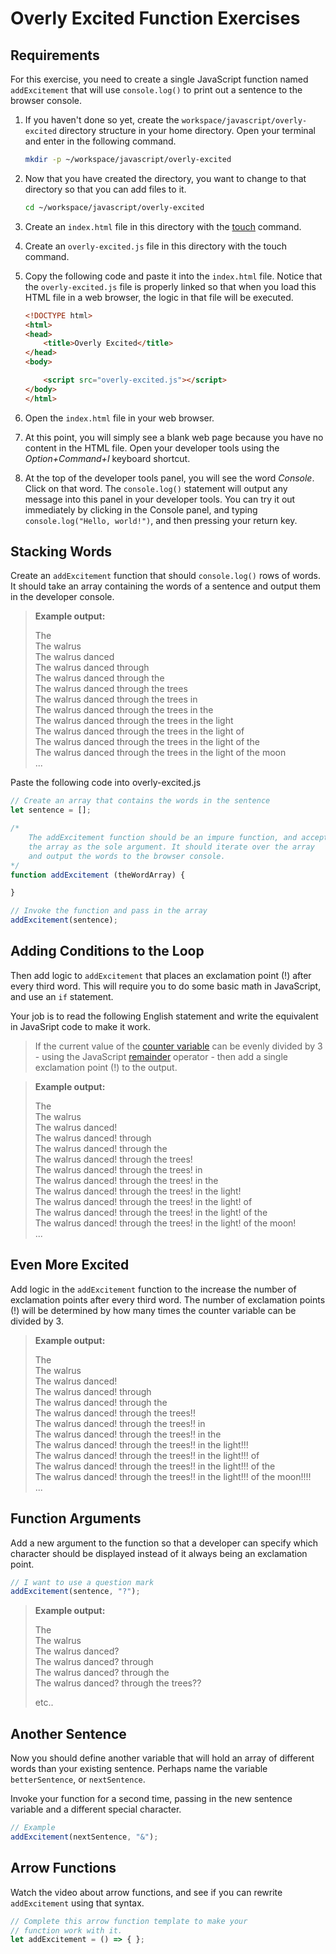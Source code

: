 # Overly Excited Function Exercises

## Requirements

For this exercise, you need to create a single JavaScript function named `addExcitement` that will use `console.log()` to print out a sentence to the browser console.

1. If you haven't done so yet, create the `workspace/javascript/overly-excited` directory structure in your home directory. Open your terminal and enter in the following command.

    ```sh
    mkdir -p ~/workspace/javascript/overly-excited
    ```

1. Now that you have created the directory, you want to change to that directory so that you can add files to it.

    ```sh
    cd ~/workspace/javascript/overly-excited
    ```

1. Create an `index.html` file in this directory with the [touch](http://www.linfo.org/touch.html) command.
1. Create an `overly-excited.js` file in this directory with the touch command.
1. Copy the following code and paste it into the `index.html` file. Notice that the `overly-excited.js` file is properly linked so that when you load this HTML file in a web browser, the logic in that file will be executed.

    ```html
    <!DOCTYPE html>
    <html>
    <head>
        <title>Overly Excited</title>
    </head>
    <body>

        <script src="overly-excited.js"></script>
    </body>
    </html>
    ```

1. Open the `index.html` file in your web browser.
1. At this point, you will simply see a blank web page because you have no content in the HTML file. Open your developer tools using the *Option+Command+I* keyboard shortcut.
1. At the top of the developer tools panel, you will see the word *Console*. Click on that word. The `console.log()` statement will output any message into this panel in your developer tools. You can try it out immediately by clicking in the Console panel, and typing `console.log("Hello, world!")`, and then pressing your return key.

## Stacking Words

Create an `addExcitement` function that should `console.log()` rows of words. It should take an array containing the words of a sentence and output them in the developer console.

> **Example output:**  
>  
> The   
> The walrus    
> The walrus danced      
> The walrus danced through     
> The walrus danced through the     
> The walrus danced through the trees         
> The walrus danced through the trees in            
> The walrus danced through the trees in the        
> The walrus danced through the trees in the light  
> The walrus danced through the trees in the light of   
> The walrus danced through the trees in the light of the    
> The walrus danced through the trees in the light of the moon  
> ...

Paste the following code into overly-excited.js

```js
// Create an array that contains the words in the sentence
let sentence = [];

/*
    The addExcitement function should be an impure function, and accept
    the array as the sole argument. It should iterate over the array
    and output the words to the browser console.
*/
function addExcitement (theWordArray) {

}

// Invoke the function and pass in the array
addExcitement(sentence);
```

## Adding Conditions to the Loop

Then add logic to `addExcitement` that places an exclamation point (!) after every third word. This will require you to do some basic math in JavaScript, and use an `if` statement.

Your job is to read the following English statement and write the equivalent in JavaSript code to make it work.

> If the current value of the [counter variable](https://developer.mozilla.org/en-US/docs/Web/JavaScript/Reference/Statements/for) can be evenly divided by 3 - using the JavaScript [remainder](https://developer.mozilla.org/en-US/docs/Web/JavaScript/Reference/Operators/Arithmetic_Operators#Remainder) operator - then add a single exclamation point (!) to the output.

> **Example output:**  
>  
> The               
> The walrus            
> The walrus danced!                
> The walrus danced! through            
> The walrus danced! through the            
> The walrus danced! through the trees!         
> The walrus danced! through the trees! in          
> The walrus danced! through the trees! in the          
> The walrus danced! through the trees! in the light!           
> The walrus danced! through the trees! in the light! of            
> The walrus danced! through the trees! in the light! of the        
> The walrus danced! through the trees! in the light! of the moon!      
> ...


## Even More Excited

Add logic in the `addExcitement` function to the increase the number of exclamation points after every third word. The number of exclamation points (!) will be determined by how many times the counter variable can be divided by 3. 

> **Example output:**  
>  
> The                   
> The walrus            
> The walrus danced!            
> The walrus danced! through            
> The walrus danced! through the            
> The walrus danced! through the trees!!            
> The walrus danced! through the trees!! in         
> The walrus danced! through the trees!! in the             
> The walrus danced! through the trees!! in the light!!!            
> The walrus danced! through the trees!! in the light!!! of             
> The walrus danced! through the trees!! in the light!!! of the             
> The walrus danced! through the trees!! in the light!!! of the moon!!!!            
> ...

## Function Arguments

Add a new argument to the function so that a developer can specify which character should be displayed instead of it always being an exclamation point.

```js
// I want to use a question mark
addExcitement(sentence, "?");
```

> **Example output:**  
>  
> The                   
> The walrus            
> The walrus danced?            
> The walrus danced? through            
> The walrus danced? through the            
> The walrus danced? through the trees?? 
>
> etc.. 

## Another Sentence

Now you should define another variable that will hold an array of different words than your existing sentence. Perhaps name the variable `betterSentence`, or `nextSentence`.

Invoke your function for a second time, passing in the new sentence variable and a different special character.

```js
// Example
addExcitement(nextSentence, "&");
```

## Arrow Functions

Watch the video about arrow functions, and see if you can rewrite `addExcitement` using that syntax.

```js
// Complete this arrow function template to make your
// function work with it.
let addExcitement = () => { };
```
